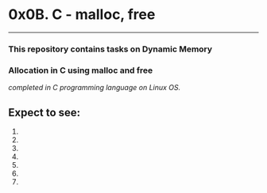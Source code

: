 # 0x0B. C - malloc, free
---
### This repository contains tasks on Dynamic Memory
### Allocation in C using malloc and free
_completed in C programming language on Linux OS._

## Expect to see:

1.
2.
3.
4.
5.
6.
7.
